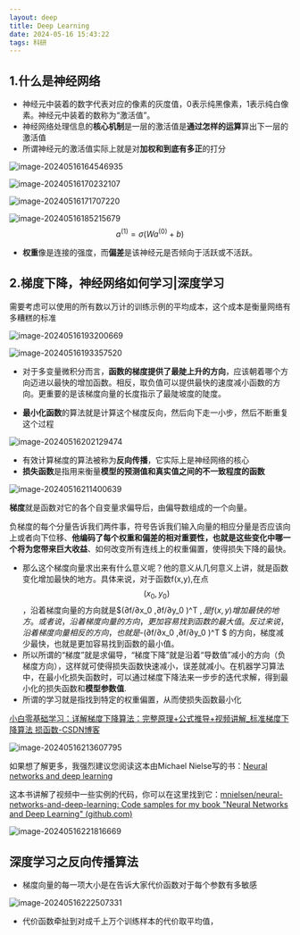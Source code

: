 ```yaml
---
layout: deep
title: Deep Learning
date: 2024-05-16 15:43:22
tags: 科研
---
```


## 1.什么是神经网络

* 神经元中装着的数字代表对应的像素的灰度值，0表示纯黑像素，1表示纯白像素。神经元中装着的数称为“激活值”。 
* 神经网络处理信息的**核心机制**是一层的激活值是**通过怎样的运算**算出下一层的激活值
* 所谓神经元的激活值实际上就是对**加权和到底有多正**的打分

![image-20240516164546935](https://cdn.jsdelivr.net/gh/Linff214/picodemo/img/image-20240516164546935.png)

![image-20240516170232107](https://cdn.jsdelivr.net/gh/Linff214/picodemo/img/image-20240516170232107.png)

  ![image-20240516171707220](https://cdn.jsdelivr.net/gh/Linff214/picodemo/img/image-20240516171707220.png)

![image-20240516185215679](https://cdn.jsdelivr.net/gh/Linff214/picodemo/img/image-20240516185215679.png)
$$
a^{(1)} = \sigma(Wa^{(0)} + b)
$$

* **权重**像是连接的强度，而**偏差**是该神经元是否倾向于活跃或不活跃。

## 2.梯度下降，神经网络如何学习|深度学习

需要考虑可以使用的所有数以万计的训练示例的平均成本，这个成本是衡量网络有多糟糕的标准

![image-20240516193200669](https://cdn.jsdelivr.net/gh/Linff214/picodemo/img/image-20240516193200669.png)

![image-20240516193357520](https://cdn.jsdelivr.net/gh/Linff214/picodemo/img/image-20240516193357520.png)

* 对于多变量微积分而言，**函数的梯度提供了最陡上升的方向**，应该朝着哪个方向迈进以最快的增加函数。相反，取负值可以提供最快的速度减小函数的方向。更重要的是该梯度向量的长度指示了最陡坡度的陡度。

* **最小化函数**的算法就是计算这个梯度反向，然后向下走一小步，然后不断重复这个过程

![image-20240516202129474](https://cdn.jsdelivr.net/gh/Linff214/picodemo/img/image-20240516202129474.png)

* 有效计算梯度的算法被称为**反向传播**，它实际上是神经网络的核心
* **损失函数**是指用来衡量**模型的预测值和真实值之间的不一致程度的函数**

![image-20240516211400639](https://cdn.jsdelivr.net/gh/Linff214/picodemo/img/image-20240516211400639.png)

**梯度**就是函数对它的各个自变量求偏导后，由偏导数组成的一个向量。

负梯度的每个分量告诉我们两件事，符号告诉我们输入向量的相应分量是否应该向上或者向下位移、**他编码了每个权重和偏差的相对重要性，也就是这些变化中哪一个将为您带来巨大收益**、如何改变所有连线上的权重偏置，使得损失下降的最快。

* 那么这个梯度向量求出来有什么意义呢？他的意义从几何意义上讲，就是函数变化增加最快的地方。具体来说，对于函数f(x,y),在点$$ (x_0,y_0)$$，沿着梯度向量的方向就是$(∂f/∂x_0 ,∂f/∂y_0 )^T $,是f(x,y)增加最快的地方。或者说，沿着梯度向量的方向，更加容易找到函数的最大值。反过来说，沿着梯度向量相反的方向，也就是$-(∂f/∂x_0 ,∂f/∂y_0 )^T $  的方向，梯度减少最快，也就是更加容易找到函数的最小值。
*  所以所谓的“梯度”就是求偏导，“梯度下降”就是沿着“导数值”减小的方向（负梯度方向），这样就可使得损失函数快速减小，误差就减小。在机器学习算法中，在最小化损失函数时，可以通过梯度下降法来一步步的迭代求解，得到最小化的损失函数和**模型参数值**.
* 所谓的学习就是指找到特定的权重偏置，从而使损失函数最小化

[小白零基础学习：详解梯度下降算法：完整原理+公式推导+视频讲解_标准梯度下降算法 损函数-CSDN博客](https://blog.csdn.net/zhouaho2010/article/details/102756411)

![image-20240516213607795](https://cdn.jsdelivr.net/gh/Linff214/picodemo/img/image-20240516213607795.png)

如果想了解更多，我强烈建议您阅读这本由Michael Nielse写的书：[Neural networks and deep learning](http://neuralnetworksanddeeplearning.com/)

这本书讲解了视频中一些实例的代码，你可以在这里找到它：[mnielsen/neural-networks-and-deep-learning: Code samples for my book "Neural Networks and Deep Learning" (github.com)](https://github.com/mnielsen/neural-networks-and-deep-learning)

![image-20240516221816669](https://cdn.jsdelivr.net/gh/Linff214/picodemo/img/image-20240516221816669.png)

## 深度学习之反向传播算法

* 梯度向量的每一项大小是在告诉大家代价函数对于每个参数有多敏感

![image-20240516222507331](https://cdn.jsdelivr.net/gh/Linff214/picodemo/img/image-20240516222507331.png)

* 代价函数牵扯到对成千上万个训练样本的代价取平均值，

